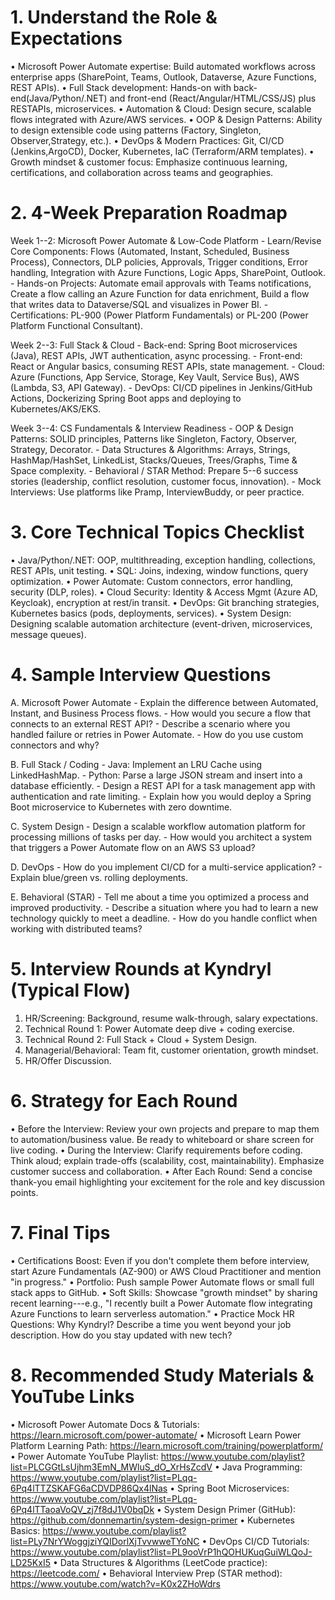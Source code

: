 # 1. Understand the Role & Expectations

• Microsoft Power Automate expertise: Build automated workflows across enterprise apps (SharePoint, Teams, Outlook, Dataverse, Azure Functions, REST APIs). 
• Full Stack development: Hands-on with back-end(Java/Python/.NET) and front-end (React/Angular/HTML/CSS/JS) plus RESTAPIs, microservices. 
• Automation & Cloud: Design secure, scalable flows integrated with Azure/AWS services. 
• OOP & Design Patterns: Ability to design extensible code using patterns (Factory, Singleton, Observer,Strategy, etc.). 
• DevOps & Modern Practices: Git, CI/CD (Jenkins,ArgoCD), Docker, Kubernetes, IaC (Terraform/ARM templates). 
• Growth mindset & customer focus: Emphasize continuous learning, certifications, and collaboration across teams and geographies.

# 2. 4-Week Preparation Roadmap

Week 1--2: Microsoft Power Automate & Low-Code Platform - Learn/Revise
Core Components: Flows (Automated, Instant, Scheduled, Business
Process), Connectors, DLP policies, Approvals, Trigger conditions, Error
handling, Integration with Azure Functions, Logic Apps, SharePoint,
Outlook. - Hands-on Projects: Automate email approvals with Teams
notifications, Create a flow calling an Azure Function for data
enrichment, Build a flow that writes data to Dataverse/SQL and
visualizes in Power BI. - Certifications: PL-900 (Power Platform
Fundamentals) or PL-200 (Power Platform Functional Consultant).

Week 2--3: Full Stack & Cloud - Back-end: Spring Boot microservices
(Java), REST APIs, JWT authentication, async processing. - Front-end:
React or Angular basics, consuming REST APIs, state management. - Cloud:
Azure (Functions, App Service, Storage, Key Vault, Service Bus), AWS
(Lambda, S3, API Gateway). - DevOps: CI/CD pipelines in Jenkins/GitHub
Actions, Dockerizing Spring Boot apps and deploying to
Kubernetes/AKS/EKS.

Week 3--4: CS Fundamentals & Interview Readiness - OOP & Design
Patterns: SOLID principles, Patterns like Singleton, Factory, Observer,
Strategy, Decorator. - Data Structures & Algorithms: Arrays, Strings,
HashMap/HashSet, LinkedList, Stacks/Queues, Trees/Graphs, Time & Space
complexity. - Behavioral / STAR Method: Prepare 5--6 success stories
(leadership, conflict resolution, customer focus, innovation). - Mock
Interviews: Use platforms like Pramp, InterviewBuddy, or peer practice.

# 3. Core Technical Topics Checklist

• Java/Python/.NET: OOP, multithreading, exception handling,
collections, REST APIs, unit testing. • SQL: Joins, indexing, window
functions, query optimization. • Power Automate: Custom connectors,
error handling, security (DLP, roles). • Cloud Security: Identity &
Access Mgmt (Azure AD, Keycloak), encryption at rest/in transit. •
DevOps: Git branching strategies, Kubernetes basics (pods, deployments,
services). • System Design: Designing scalable automation architecture
(event-driven, microservices, message queues).

# 4. Sample Interview Questions

A. Microsoft Power Automate - Explain the difference between Automated,
Instant, and Business Process flows. - How would you secure a flow that
connects to an external REST API? - Describe a scenario where you
handled failure or retries in Power Automate. - How do you use custom
connectors and why?

B. Full Stack / Coding - Java: Implement an LRU Cache using
LinkedHashMap. - Python: Parse a large JSON stream and insert into a
database efficiently. - Design a REST API for a task management app with
authentication and rate limiting. - Explain how you would deploy a
Spring Boot microservice to Kubernetes with zero downtime.

C. System Design - Design a scalable workflow automation platform for
processing millions of tasks per day. - How would you architect a system
that triggers a Power Automate flow on an AWS S3 upload?

D. DevOps - How do you implement CI/CD for a multi-service
application? - Explain blue/green vs. rolling deployments.

E. Behavioral (STAR) - Tell me about a time you optimized a process and
improved productivity. - Describe a situation where you had to learn a
new technology quickly to meet a deadline. - How do you handle conflict
when working with distributed teams?

# 5. Interview Rounds at Kyndryl (Typical Flow)

1.  HR/Screening: Background, resume walk-through, salary expectations.
2.  Technical Round 1: Power Automate deep dive + coding exercise.
3.  Technical Round 2: Full Stack + Cloud + System Design.
4.  Managerial/Behavioral: Team fit, customer orientation, growth
    mindset.
5.  HR/Offer Discussion.

# 6. Strategy for Each Round

• Before the Interview: Review your own projects and prepare to map them
to automation/business value. Be ready to whiteboard or share screen for
live coding. • During the Interview: Clarify requirements before coding.
Think aloud; explain trade-offs (scalability, cost, maintainability).
Emphasize customer success and collaboration. • After Each Round: Send a
concise thank-you email highlighting your excitement for the role and
key discussion points.

# 7. Final Tips

• Certifications Boost: Even if you don't complete them before
interview, start Azure Fundamentals (AZ-900) or AWS Cloud Practitioner
and mention "in progress." • Portfolio: Push sample Power Automate flows
or small full stack apps to GitHub. • Soft Skills: Showcase "growth
mindset" by sharing recent learning---e.g., "I recently built a Power
Automate flow integrating Azure Functions to learn serverless
automation." • Practice Mock HR Questions: Why Kyndryl? Describe a time
you went beyond your job description. How do you stay updated with new
tech?

# 8. Recommended Study Materials & YouTube Links

• Microsoft Power Automate Docs & Tutorials:
https://learn.microsoft.com/power-automate/ • Microsoft Learn Power
Platform Learning Path:
https://learn.microsoft.com/training/powerplatform/ • Power Automate
YouTube Playlist:
https://www.youtube.com/playlist?list=PLCGGtLsUjhm3EmN_MWluS_dO_XrHsZcdV
• Java Programming:
https://www.youtube.com/playlist?list=PLqq-6Pq4lTTZSKAFG6aCDVDP86Qx4lNas
• Spring Boot Microservices:
https://www.youtube.com/playlist?list=PLqq-6Pq4lTTaoaVoQV_zj7f8dJ1V0bqDk
• System Design Primer (GitHub):
https://github.com/donnemartin/system-design-primer • Kubernetes Basics:
https://www.youtube.com/playlist?list=PLy7NrYWoggjziYQIDorlXjTvvwweTYoNC
• DevOps CI/CD Tutorials:
https://www.youtube.com/playlist?list=PL9ooVrP1hQOHUKuqGuiWLQoJ-LD25KxI5
• Data Structures & Algorithms (LeetCode practice):
https://leetcode.com/ • Behavioral Interview Prep (STAR method):
https://www.youtube.com/watch?v=K0x2ZHoWdrs
